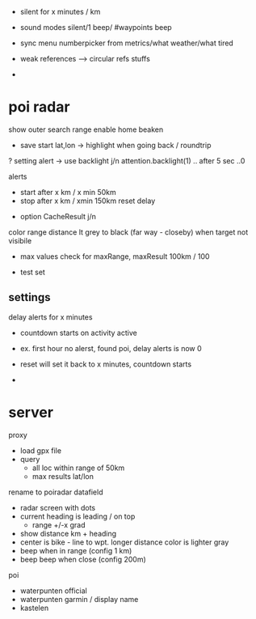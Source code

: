 - silent for x minutes / km
- sound modes
    silent/1 beep/ #waypoints beep

- sync menu numberpicker from metrics/what weather/what tired


- weak references --> circular refs stuffs
- 
# poi radar
show outer search range
enable home beaken
  - save start lat,lon -> highlight when going back / roundtrip

? setting alert -> use backlight j/n attention.backlight(1) .. after 5 sec ..0

alerts
  + start after x km / x min 50km
  + stop after x km / xmin 150km
  reset delay 

- option CacheResult j/n

color range distance lt grey to black (far way - closeby) when target not visibile

- max values check for maxRange, maxResult 100km / 100

- test set 


## settings
delay alerts for x minutes
  - countdown starts on activity active 
  - ex. first hour no alerst, found poi, delay alerts is now 0
  - reset will set it back to x minutes, countdown starts

  - 


  
# server
proxy
 - load gpx file
 - query
   - all loc within range of 50km
   - max results lat/lon

rename to poiradar
datafield
- radar screen with dots
- current heading is leading / on top
  - range +/-x grad 
- show distance km + heading
- center is bike - line to wpt. longer distance color is lighter gray
- beep when in range (config 1 km)
- beep beep when close (config 200m)


poi
- waterpunten official
- waterpunten garmin / display name
- kastelen





